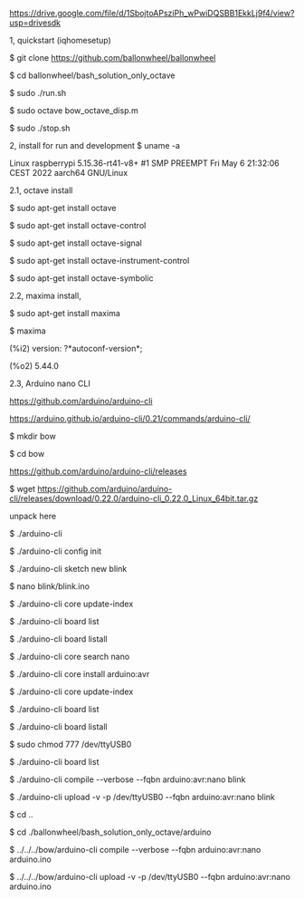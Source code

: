 
https://drive.google.com/file/d/1SbojtoAPsziPh_wPwiDQSBB1EkkLj9f4/view?usp=drivesdk



1, quickstart (iqhomesetup)

$ git clone https://github.com/ballonwheel/ballonwheel

$ cd ballonwheel/bash_solution_only_octave

$ sudo ./run.sh

$ sudo octave bow_octave_disp.m

$ sudo ./stop.sh

 

2, install for run and development
$ uname -a

Linux raspberrypi 5.15.36-rt41-v8+ #1 SMP PREEMPT Fri May 6 21:32:06 CEST 2022 aarch64 GNU/Linux

 

2.1, octave install

$ sudo apt-get install octave

$ sudo apt-get install octave-control

$ sudo apt-get install octave-signal

$ sudo apt-get install octave-instrument-control

$ sudo apt-get install octave-symbolic

 

2.2, maxima install, 

$ sudo apt-get install maxima

$ maxima

(%i2) version: ?\*autoconf\-version\*;

(%o2)                               5.44.0

 


2.3, Arduino nano CLI

https://github.com/arduino/arduino-cli

https://arduino.github.io/arduino-cli/0.21/commands/arduino-cli/

$ mkdir bow

$ cd bow

https://github.com/arduino/arduino-cli/releases

$ wget https://github.com/arduino/arduino-cli/releases/download/0.22.0/arduino-cli_0.22.0_Linux_64bit.tar.gz

unpack here 

$ ./arduino-cli

$ ./arduino-cli config init

$ ./arduino-cli sketch new blink

$ nano blink/blink.ino

$ ./arduino-cli core update-index

$ ./arduino-cli board list 

$ ./arduino-cli board listall

$ ./arduino-cli core search nano

$ ./arduino-cli core install arduino:avr   

$ ./arduino-cli core update-index

$ ./arduino-cli board list   

$ ./arduino-cli board listall

$ sudo chmod 777 /dev/ttyUSB0    

$ ./arduino-cli board list   

$ ./arduino-cli compile --verbose --fqbn arduino:avr:nano blink   

$ ./arduino-cli upload -v -p /dev/ttyUSB0 --fqbn arduino:avr:nano blink 

$ cd ..

$ cd ./ballonwheel/bash_solution_only_octave/arduino

$ ../../../bow/arduino-cli compile --verbose --fqbn arduino:avr:nano arduino.ino

$ ../../../bow/arduino-cli upload -v -p /dev/ttyUSB0 --fqbn arduino:avr:nano arduino.ino






